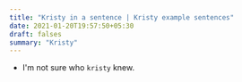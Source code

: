 ```yaml
---
title: "Kristy in a sentence | Kristy example sentences"
date: 2021-01-20T19:57:50+05:30
draft: falses
summary: "Kristy"
---
```

- I'm not sure who `kristy` knew.
                 
